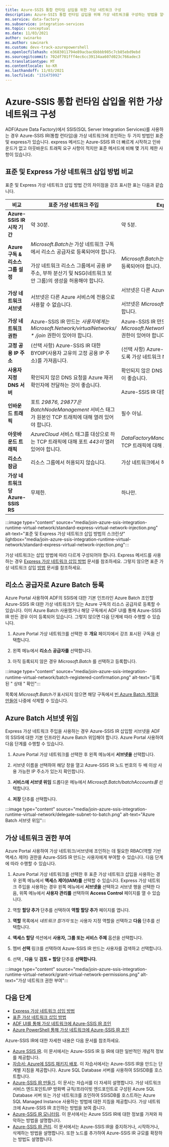 ```yaml
---
title: Azure-SSIS 통합 런타임 삽입을 위한 가상 네트워크 구성
description: Azure-SSIS 통합 런타임 삽입을 위해 가상 네트워크를 구성하는 방법을 알아봅니다.
ms.service: data-factory
ms.subservice: integration-services
ms.topic: conceptual
ms.date: 11/03/2021
author: swinarko
ms.author: sawinark
ms.custom: devx-track-azurepowershell
ms.openlocfilehash: e3683011794e89acbac6bbbb985c7cb85ebd9ebd
ms.sourcegitcommit: 702df701fff4ec6cc39134aa607d023c766adec3
ms.translationtype: MT
ms.contentlocale: ko-KR
ms.lasthandoff: 11/03/2021
ms.locfileid: "131475992"
---
```

# <a name="configure-a-virtual-network-for-injection-of-azure-ssis-integration-runtime"></a>Azure-SSIS 통합 런타임 삽입을 위한 가상 네트워크 구성

ADF(Azure Data Factory)에서 SSIS(SQL Server Integration Services)를 사용하는 경우 Azure-SSIS IR(통합 런타임)을 가상 네트워크에 조인하는 두 가지 방법인 표준 및 express가 있습니다. express 메서드는 Azure-SSIS IR 더 빠르게 시작하고 인바운드가 없고 아웃바운드 트래픽 요구 사항이 적지만 표준 메서드에 비해 몇 가지 제한 사항이 있습니다.

## <a name="compare-the-standard-and-express-virtual-network-injection-methods"></a><a name="compare"></a>표준 및 Express 가상 네트워크 삽입 방법 비교

표준 및 Express 가상 네트워크 삽입 방법 간의 차이점을 강조 표시한 표는 다음과 같습니다.

| 비교 | 표준 가상 네트워크 주입 | Express 가상 네트워크 주입 |
|------------|------------------------------------|-----------------------------------|
| **Azure-SSIS IR 시작 기간** | 약 30분. | 약 5분. | 
| **Azure 구독 & 리소스 그룹 설정** | *Microsoft.Batch는* 가상 네트워크 구독에서 리소스 공급자로 등록되어야 합니다.<br/><br/>가상 네트워크 리소스 그룹에서 공용 IP 주소, 부하 분산기 및 NSG(네트워크 보안 그룹)의 생성을 허용해야 합니다. | *Microsoft.Batch는* 가상 네트워크 구독에서 리소스 공급자로 등록되어야 합니다. | 
| **가상 네트워크 서브넷** | 서브넷은 다른 Azure 서비스에 전용으로 사용할 수 없습니다. | 서브넷은 다른 Azure 서비스에 전용으로 사용할 수 없습니다.<br/><br/>서브넷은 *Microsoft.Batch/batchAccounts* 에 위임되어야 합니다. | 
| **가상 네트워크 권한** | Azure-SSIS IR 만드는 _사용자에게는 Microsoft.Network/virtualNetworks/ \* /join_ 권한이 있어야 합니다. | Azure-SSIS IR 만드는 *사용자에게는 Microsoft.Network/virtualNetworks/subnets/join/action* 권한이 있어야 합니다. | 
| **고정 공용 IP 주소** | (선택 사항) Azure-SSIS IR 대한 BYOIP(사용자 고유의 고정 공용 IP 주소)를 가져옵니다. | (선택 사항) Azure-SSIS IR 대한 고정 공용 IP 주소를 설정하도록 가상 네트워크 NAT(네트워크 주소 변환)를 구성합니다. | 
| **사용자 지정 DNS 서버** | 확인되지 않은 DNS 요청을 Azure 재귀 확인자에 전달하는 것이 좋습니다. | 확인되지 않은 DNS 요청을 Azure 재귀 확인자에 전달하는 것이 좋습니다.<br/><br/>Azure-SSIS IR 대한 표준 사용자 지정 설정이 필요합니다. | 
| **인바운드 트래픽** | 포트 *29876, 29877은* *BatchNodeManagement* 서비스 태그가 원본인 TCP 트래픽에 대해 열려 있어야 합니다. | 필수 아님. | 
| **아웃바운드 트래픽** | *AzureCloud* 서비스 태그를 대상으로 하는 TCP 트래픽에 대해 포트 *443이* 열려 있어야 합니다. | *DataFactoryManagement* 서비스 태그를 대상으로 하는 TCP 트래픽에 대해 포트 *443이* 열려 있어야 합니다. | 
| **리소스 잠금** | 리소스 그룹에서 허용되지 않습니다. | 가상 네트워크에서 허용되지 않습니다. | 
| **가상 네트워크당 Azure-SSIS RS** | 무제한. | 하나만. | 

:::image type="content" source="media/join-azure-ssis-integration-runtime-virtual-network/standard-express-virtual-network-injection.png" alt-text="표준 및 Express 가상 네트워크 삽입 방법의 스크린샷" lightbox="media/join-azure-ssis-integration-runtime-virtual-network/standard-express-virtual-network-injection.png":::

가상 네트워크는 삽입 방법에 따라 다르게 구성되어야 합니다. Express 메서드를 사용하는 경우 [Express 가상 네트워크 삽입 방법](azure-ssis-integration-runtime-express-virtual-network-injection.md) 문서를 참조하세요. 그렇지 않으면 표준 가상 네트워크 삽입 [방법](azure-ssis-integration-runtime-standard-virtual-network-injection.md) 문서를 참조하세요.
  
## <a name="register-azure-batch-as-a-resource-provider"></a><a name="registerbatch"></a>리소스 공급자로 Azure Batch 등록

Azure Portal 사용하여 ADF의 SSIS에 대한 기본 인프라인 Azure Batch 조인할 Azure-SSIS IR 대한 가상 네트워크가 있는 Azure 구독의 리소스 공급자로 등록할 수 있습니다. 이미 Azure Batch 사용했거나 해당 구독에서 ADF UI를 통해 Azure-SSIS IR 만든 경우 이미 등록되어 있습니다. 그렇지 않으면 다음 단계에 따라 수행할 수 있습니다.

1. Azure Portal 가상 네트워크를 선택한 후 **개요** 페이지에서 강조 표시된 구독을 선택합니다.  

1. 왼쪽 메뉴에서 **리소스 공급자를** 선택합니다.

1. 아직 등록되지 않은 경우 *Microsoft.Batch* 를 선택하고 등록합니다.

:::image type="content" source="media/join-azure-ssis-integration-runtime-virtual-network/batch-registered-confirmation.png" alt-text="등록된 &quot; 상태 &quot; 확인":::

목록에 *Microsoft.Batch가* 표시되지 않으면 해당 구독에서 [빈 Azure Batch 계정을 만들어](../batch/batch-account-create-portal.md) 나중에 삭제할 수 있습니다. 

## <a name="delegate-a-subnet-to-azure-batch"></a><a name="delegatesubnet"></a>Azure Batch 서브넷 위임

Express 가상 네트워크 주입을 사용하는 경우 Azure-SSIS IR 삽입할 서브넷을 ADF의 SSIS에 대한 기본 인프라인 Azure Batch 위임해야 합니다. Azure Portal 사용하여 다음 단계를 수행할 수 있습니다.

1. Azure Portal 가상 네트워크를 선택한 후 왼쪽 메뉴에서 **서브넷을** 선택합니다.

1. 서브넷 이름을 선택하여 해당 창을 열고 Azure-SSIS IR 노드 번호의 두 배 이상 사용 가능한 IP 주소가 있는지 확인합니다.

1. **서비스에 서브넷 위임** 드롭다운 메뉴에서 *Microsoft.Batch/batchAccounts를* 선택합니다.

1. **저장** 단추를 선택합니다.

:::image type="content" source="media/join-azure-ssis-integration-runtime-virtual-network/delegate-subnet-to-batch.png" alt-text="Azure Batch 서브넷 위임":::

## <a name="grant-virtual-network-permissions"></a><a name="grantperms"></a>가상 네트워크 권한 부여

Azure Portal 사용하여 가상 네트워크/서브넷에 조인하는 데 필요한 RBAC(역할 기반 액세스 제어) 권한을 Azure-SSIS IR 만드는 사용자에게 부여할 수 있습니다. 다음 단계에 따라 수행할 수 있습니다.

1. Azure Portal 가상 네트워크를 선택한 후 표준 가상 네트워크 삽입을 사용하는 경우 왼쪽 메뉴에서 **액세스 제어(IAM)를** 선택할 수 있습니다. Express 가상 네트워크 주입을 사용하는 경우 왼쪽 메뉴에서 **서브넷을** 선택하고 서브넷 행을 선택한 다음, 위쪽 메뉴에서 **사용자 관리를** 선택하여 **Access Control** 페이지를 열 수 있습니다.

1. 역할 **할당 추가** 단추를 선택하여 **역할 할당 추가** 페이지를 엽니다.

1. **역할** 목록에서 *네트워크 참가자* 또는 사용자 지정 역할을 선택하고 **다음** 단추를 선택합니다.

1. **액세스 할당** 섹션에서 **사용자, 그룹 또는 서비스 주체** 옵션을 선택합니다.

1. 멤버 **선택** 링크를 선택하여 Azure-SSIS IR 만드는 사용자를 검색하고 선택합니다.

1. 선택 , **다음** 및 **검토 + 할당** 단추를 **선택합니다.**

:::image type="content" source="media/join-azure-ssis-integration-runtime-virtual-network/grant-virtual-network-permissions.png" alt-text="가상 네트워크 권한 부여":::

## <a name="next-steps"></a>다음 단계

- [Express 가상 네트워크 삽입 방법](azure-ssis-integration-runtime-express-virtual-network-injection.md)
- [표준 가상 네트워크 삽입 방법](azure-ssis-integration-runtime-standard-virtual-network-injection.md)
- [ADF UI를 통해 가상 네트워크에 Azure-SSIS IR 조인](join-azure-ssis-integration-runtime-virtual-network-ui.md)
- [Azure PowerShell 통해 가상 네트워크에 Azure-SSIS IR 조인](join-azure-ssis-integration-runtime-virtual-network-powershell.md)

Azure-SSIS IR에 대한 자세한 내용은 다음 문서를 참조하세요. 

- [Azure SSIS IR](concepts-integration-runtime.md#azure-ssis-integration-runtime). 이 문서에서는 Azure-SSIS IR 등 IR에 대한 일반적인 개념적 정보를 제공합니다. 
- [자습서: Azure에 SSIS 패키지 배포](tutorial-deploy-ssis-packages-azure.md). 이 자습서에서는 Azure-SSIS IR을 만드는 단계별 지침을 제공합니다. Azure SQL Database 서버를 사용하여 SSISDB를 호스트합니다. 
- [Azure-SSIS IR 만들기](create-azure-ssis-integration-runtime.md). 이 문서는 자습서를 더 자세히 설명합니다. 가상 네트워크 서비스 엔드포인트/IP 방화벽 규칙/프라이빗 엔드포인트로 구성된 Azure SQL Database 서버 또는 가상 네트워크를 조인하여 SSISDB를 호스트하는 Azure SQL Managed Instance 사용하는 방법에 대한 지침을 제공합니다. 가상 네트워크에 Azure-SSIS IR 조인하는 방법을 보여 줍니다. 
- [Azure-SSIS IR 모니터링](monitor-integration-runtime.md#azure-ssis-integration-runtime). 이 문서에서는 Azure SSIS IR에 대한 정보를 가져와 파악하는 방법을 설명합니다.
- [Azure-SSIS IR 관리](manage-azure-ssis-integration-runtime.md). 이 문서에서는 Azure-SSIS IR을 중지하거나, 시작하거나, 삭제하는 방법을 설명합니다. 또한 노드를 추가하여 Azure-SSIS IR 규모를 확장하는 방법도 설명합니다.
